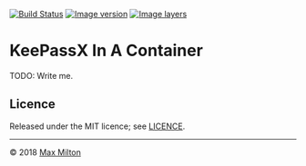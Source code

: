 <!-- markdownlint-disable first-line-h1 ol-prefix -->

[![Build Status](https://travis-ci.org/MaxMilton/docker-keepass.svg?branch=master)](https://travis-ci.org/MaxMilton/docker-keepass) [![Image version](https://images.microbadger.com/badges/version/maxmilton/keepass.svg)](https://microbadger.com/images/maxmilton/keepass) [![Image layers](https://images.microbadger.com/badges/image/maxmilton/keepass.svg)](https://microbadger.com/images/maxmilton/keepass)

# KeePassX In A Container

TODO: Write me.

## Licence

Released under the MIT licence; see [LICENCE](https://github.com/MaxMilton/docker-keepass/blob/master/LICENCE).

-----

© 2018 [Max Milton](https://maxmilton.com)
